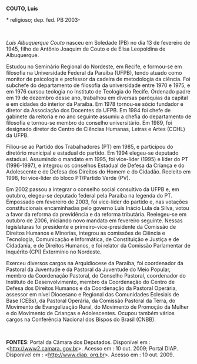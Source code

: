**COUTO, Luís**

\* religioso; dep. fed. PB 2003-

 

*Luís Albuquerque Couto* nasceu em Soledade (PB) no dia 13 de fevereiro
de 1945, filho de Antônio Joaquim de Couto e de Elisa Leopoldina de
Albuquerque.

Estudou no Seminário Regional do Nordeste, em Recife, e formou-se em
filosofia na Universidade Federal da Paraíba (UFPB), tendo atuado como
monitor de psicologia e professor da cadeira de metodologia da ciência.
Foi subchefe do departamento de filosofia da universidade entre 1970 e
1975, e em 1976 cursou teologia no Instituto de Teologia do Recife.
Ordenado padre em 19 de dezembro desse ano, trabalhou em diversas
paróquias da capital e em cidades do interior da Paraíba. Em 1978
tornou-se sócio fundador e diretor da Associação dos Docentes da UFPB.
Em 1984 foi chefe de gabinete da reitoria e no ano seguinte assumiu a
chefia do departamento de filosofia e tornou-se membro do conselho
universitário. Em 1989, foi designado diretor do Centro de Ciências
Humanas, Letras e Artes (CCHL) da UFPB.

Filiou-se ao Partido dos Trabalhadores (PT) em 1985, e participou do
diretório municipal e estadual do partido. Em 1994 elegeu-se deputado
estadual. Assumindo o mandato em 1995, foi vice-líder (1995) e líder do
PT (1996-1997), e integrou os conselhos Estadual de Defesa da Criança e
do Adolescente e de Defesa dos Direitos do Homem e do Cidadão. Reeleito
em 1998, foi vice-líder do bloco PT/Partido Verde (PV).

Em 2002 passou a integrar o conselho social consultivo da UFPB e, em
outubro, elegeu-se deputado federal pela Paraíba na legenda do PT.
Empossado em fevereiro de 2003, foi vice-líder do partido e, nas
votações constitucionais encaminhadas pelo governo Luís Inácio Lula da
Silva, votou a favor da reforma da previdência e da reforma tributária.
Reelegeu-se em outubro de 2006, iniciando novo mandato em fevereiro
seguinte. Nessas legislaturas foi presidente e primeiro-vice-presidente
da Comissão de Direitos Humanos e Minorias, integrou as comissões de
Ciência e Tecnologia, Comunicação e Informática, de Constituição e
Justiça e de Cidadania, e de Direitos Humanos, e foi relator da Comissão
Parlamentar de Inquérito (CPI) Extermínio no Nordeste.

Exerceu diversos cargos na Arquidiocese da Paraíba, foi coordenador da
Pastoral da Juventude e da Pastoral da Juventude do Meio Popular, membro
da Coordenação Pastoral, do Conselho Pastoral, coordenador do Instituto
de Desenvolvimento, membro da Coordenação do Centro de Defesa dos
Direitos Humanos e da Coordenação da Pastoral Operária, assessor em
nível Diocesano e Regional das Comunidades Eclesiais de Base (CEBs), da
Pastoral Operária, da Comissão Pastoral da Terra, do Movimento de
Evangelização Rural, do Movimento de Promoção da Mulher e do Movimento
de Crianças e Adolescentes. Ocupou também vários cargos na Conferência
Nacional dos Bispos do Brasil (CNBB).

 

**FONTES**: Portal da Câmara dos Deputados. Disponível em :
\<[http://www2.camara. gov.br](http://www2.camara.%20gov.br/)\>. Acesso
em : 10 out. 2009; Portal DIAP. Disponível em : \<[http://www.diap.
org.br](http://www.diap.%20org.br/)\>. Acesso em : 10 out. 2009.

 

 

 
